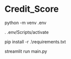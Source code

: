 # Credit_Score
python -m venv .env 

. .env/Scripts/activate

pip install -r .\requirements.txt

streamlit run main.py
